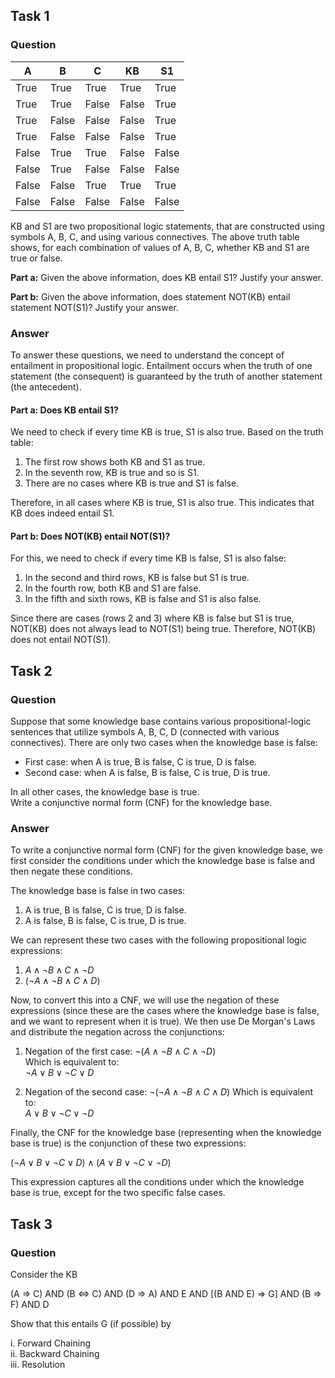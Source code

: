 ## Task 1
### Question

| A     | B     | C     | KB    | S1    |
|-------|-------|-------|-------|-------|
| True  | True  | True  | True  | True  |
| True  | True  | False | False | True  |
| True  | False | False | False | True  |
| True  | False | False | False | True  |
| False | True  | True  | False | False |
| False | True  | False | False | False |
| False | False | True  | True  | True  |
| False | False | False | False | False |

 KB and S1 are two propositional logic statements, that are constructed using symbols A, B, C, and using various connectives. The above truth table shows, for each combination of values of A, B, C, whether KB and S1 are true or false.

**Part a:** Given the above information, does KB entail S1? Justify your answer.

**Part b:** Given the above information, does statement NOT(KB) entail statement NOT(S1)? Justify your answer. 

### Answer
To answer these questions, we need to understand the concept of entailment in propositional logic. Entailment occurs when the truth of one statement (the consequent) is guaranteed by the truth of another statement (the antecedent).

#### Part a: Does KB entail S1?
We need to check if every time KB is true, S1 is also true. Based on the truth table:

1. The first row shows both KB and S1 as true.
2. In the seventh row, KB is true and so is S1.
3. There are no cases where KB is true and S1 is false.  

Therefore, in all cases where KB is true, S1 is also true. This indicates that KB does indeed entail S1.

#### Part b: Does NOT(KB) entail NOT(S1)?
For this, we need to check if every time KB is false, S1 is also false:

1. In the second and third rows, KB is false but S1 is true.  
2. In the fourth row, both KB and S1 are false.  
3. In the fifth and sixth rows, KB is false and S1 is also false.  

Since there are cases (rows 2 and 3) where KB is false but S1 is true, NOT(KB) does not always lead to NOT(S1) being true. Therefore, NOT(KB) does not entail NOT(S1).

## Task 2

### Question

Suppose that some  knowledge base contains various propositional-logic sentences that utilize symbols A, B, C, D (connected with various connectives). There are only two cases when the knowledge base is false:  
- First case: when A is true, B is false, C is true, D is false.
- Second case: when A is false, B is false, C is true, D is true.

In all other cases, the knowledge base is true.  
Write a conjunctive normal form (CNF)  for the knowledge base.

### Answer  


To write a conjunctive normal form (CNF) for the given knowledge base, we first consider the conditions under which the knowledge base is false and then negate these conditions.

The knowledge base is false in two cases:
1. A is true, B is false, C is true, D is false.
2. A is false, B is false, C is true, D is true.

We can represent these two cases with the following propositional logic expressions:
1. $A \land \neg B \land C \land \neg D$
2. $( \neg A \land \neg B \land C \land D)$

Now, to convert this into a CNF, we will use the negation of these expressions (since these are the cases where the knowledge base is false, and we want to represent when it is true). We then use De Morgan's Laws and distribute the negation across the conjunctions:

1. Negation of the first case:
   $\neg (A \land \neg B \land C \land \neg D)$  
   Which is equivalent to:  
   $\neg A \lor B \lor \neg C \lor D$

2. Negation of the second case:
   $\neg (\neg A \land \neg B \land C \land D)$
   Which is equivalent to:  
   $A \lor B \lor \neg C \lor \neg D$

Finally, the CNF for the knowledge base (representing when the knowledge base is true) is the conjunction of these two expressions:

$(\neg A \lor B \lor \neg C \lor D) \land (A \lor B \lor \neg C \lor \neg D)$

This expression captures all the conditions under which the knowledge base is true, except for the two specific false cases.

## Task 3
### Question
Consider the KB

(A => C) AND (B <=> C) AND (D => A) AND E AND [(B AND E) => G] AND (B => F) AND D

Show that this entails G (if possible) by

i. Forward Chaining  
ii. Backward Chaining  
iii. Resolution  
